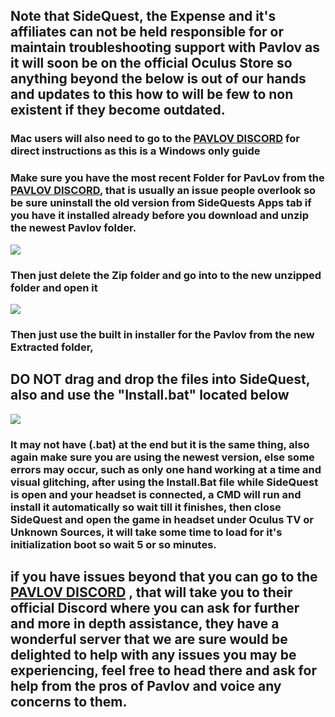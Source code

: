 ## Note that SideQuest, the Expense and it's affiliates can not be held responsible for or maintain troubleshooting support with Pavlov as it will soon be on the official Oculus Store so anything beyond the below is out of our hands and updates to this how to will be few to non existent if they become outdated.


### Mac users will also need to go to the  [PAVLOV DISCORD](https://discord.gg/wE5ZqBB) for direct instructions as this is a Windows only guide


### Make sure you have the most recent Folder for PavLov from the [PAVLOV DISCORD](https://discord.gg/wE5ZqBB), that is usually an issue people overlook so be sure uninstall the old version from SideQuests Apps tab if you have it installed already before you download and unzip the newest Pavlov folder.

![](https://cdn.discordapp.com/attachments/608376262347587595/608756299177656320/extract_drivers.png)



### Then just delete the Zip folder and go into to the new unzipped folder and open it
![](https://cdn.discordapp.com/attachments/608376262347587595/608755536984277002/Screenshot_1106.png)



### Then just use the built in installer for the Pavlov from the new Extracted folder,                                               
## DO NOT drag and drop the files into SideQuest, also  and use the "Install.bat" located below

![](https://cdn.discordapp.com/attachments/608376262347587595/608568197679153152/Pavlov_install_BAT.png)

### It may not have (.bat) at the end but it is the same thing, also again make sure you are using the newest version, else some errors may occur, such as only one hand working at a time and visual glitching, after using the Install.Bat file while SideQuest is open and your headset is connected, a CMD will run and install it automatically so wait till it finishes, then close SideQuest and open the game in headset under Oculus TV or Unknown Sources, it will take some time to load for it's initialization boot so wait 5 or so minutes.


## if you have issues beyond that you can go to the [PAVLOV DISCORD](https://discord.gg/wE5ZqBB) , that will take you to their official Discord where you can ask for further and more in depth assistance, they have a wonderful server that we are sure would be delighted to help with any issues you may be experiencing, feel free to head there and ask for help from the pros of Pavlov and voice any concerns to them.
